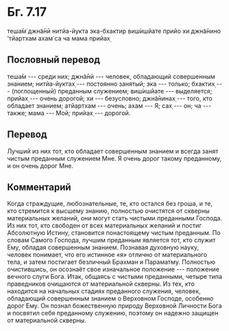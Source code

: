 # Бг. 7.17
теша̄м̇ джн̃а̄нӣ нитйа-йукта
эка-бхактир виш́ишйате
прийо хи джн̃а̄нино ’тйартхам
ахам̇ са ча мама прийах̣
## Пословный перевод

теша̄м --- среди них; джн̃а̄нӣ --- человек, обладающий совершенным знанием;
нитйа-йуктах̣ --- постоянно занятый; эка --- только; бхактих̣ ---
(поглощенный) преданным служением; виш́ишйате --- выделяется; прийах̣ ---
очень дорогой; хи --- безусловно; джн̃а̄нинах̣ --- того, кто обладает
знанием; атйартхам --- очень; ахам --- Я; сах̣ --- он; ча --- также; мама
--- Мой; прийах̣ --- дорогой.

## Перевод

Лучший из них тот, кто обладает совершенным знанием и всегда занят
чистым преданным служением Мне. Я очень дорог такому преданному, и он
очень дорог Мне.

## Комментарий

Когда страждущие, любознательные, те, кто остался без гроша, и те, кто
стремится к высшему знанию, полностью очистятся от скверны материальных
желаний, они могут стать чистыми преданными Господа. Из них тот, кто
свободен от всех материальных желаний и постиг Абсолютную Истину,
становится понастоящему чистым преданным. По словам Самого Господа,
лучшим преданным является тот, кто служит Ему, обладая совершенным
знанием. Познавая духовную науку, человек понимает, что его истинное «я»
отлично от материального тела, и затем постигает безличный Брахман и
Параматму. Полностью очистившись, он осознаёт свое изначальное положение
--- положение вечного слуги Бога. Итак, общаясь с чистыми преданными,
четыре типа праведников очищаются от материальной скверны. Из тех, кто
находится на начальных стадиях преданного служения, человек, обладающий
совершенным знанием о Верховном Господе, особенно дорог Ему. Он познал
божественную природу Верховной Личности Бога и посвятил себя преданному
служению, поэтому он надежно защищен от материальной скверны.
